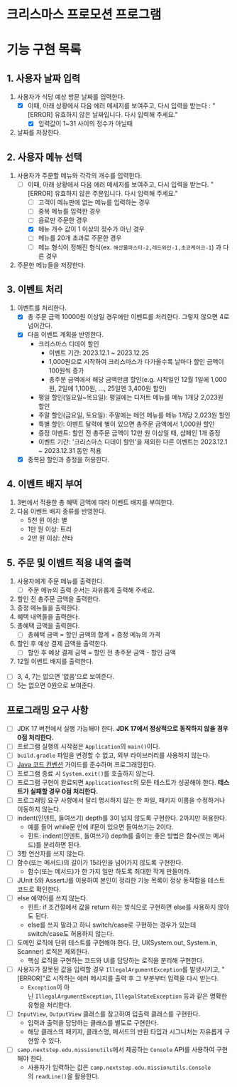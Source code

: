 # 크리스마스 프로모션 프로그램

# 기능 구현 목록

## 1. 사용자 날짜 입력

1. 사용자가 식당 예상 방문 날짜를 입력한다.
    - [x]  이때, 아래 상황에서 다음 에러 메세지를 보여주고, 다시 입력을 받는다 : "[ERROR] 유효하지 않은 날짜입니다. 다시 입력해 주세요."
        - [x]  입력값이 1~31 사이의 정수가 아닐때
2. 날짜를 저장한다.



## 2. 사용자 메뉴 선택

1. 사용자가 주문할 메뉴와 각각의 개수를 입력한다.
    - [ ]  이때, 아래 상황에서 다음 에러 메세지를 보여주고, 다시 입력을 받는다. "[ERROR] 유효하지 않은 주문입니다. 다시 입력해 주세요."
        - [ ] 고객이 메뉴판에 없는 메뉴를 입력하는 경우
        - [ ] 중복 메뉴를 입력한 경우
        - [ ] 음료만 주문한 경우
        - [x] 메뉴 개수 값이 1 이상의 정수가 아닌 경우
        - [ ] 메뉴를 20개 초과로 주문한 경우
        - [ ] 메뉴 형식이 정해진 형식(ex. `해산물파스타-2,레드와인-1,초코케이크-1`) 과 다른 경우
2. 주문한 메뉴들을 저장한다.

## 3. 이벤트 처리

1. 이벤트를 처리한다.
    - [x]  총 주문 금액 10000원 이상일 경우에만 이벤트를 처리한다. 그렇지 않으면 4로 넘어간다.
    - [x]  다음 이벤트 계획을 반영한다.
        - 크리스마스 디데이 할인
            - 이벤트 기간: 2023.12.1 ~ 2023.12.25
            - 1,000원으로 시작하여 크리스마스가 다가올수록 날마다 할인 금액이 100원씩 증가
            - 총주문 금액에서 해당 금액만큼 할인(e.g. 시작일인 12월 1일에 1,000원, 2일에 1,100원, ..., 25일엔 3,400원 할인)
        - 평일 할인(일요일~목요일): 평일에는 디저트 메뉴를 메뉴 1개당 2,023원 할인
        - 주말 할인(금요일, 토요일): 주말에는 메인 메뉴를 메뉴 1개당 2,023원 할인
        - 특별 할인: 이벤트 달력에 별이 있으면 총주문 금액에서 1,000원 할인
        - 증정 이벤트: 할인 전 총주문 금액이 12만 원 이상일 때, 샴페인 1개 증정
        - 이벤트 기간: '크리스마스 디데이 할인'을 제외한 다른 이벤트는 2023.12.1 ~ 2023.12.31 동안 적용
    - [x]  중복된 할인과 증정을 허용한다.

## 4. 이벤트 배지 부여

1. 3번에서 적용한 총 혜택 금액에 따라 이벤트 배지를 부여한다.
2. 다음 이벤트 배지 종류를 반영한다.
    - 5천 원 이상: 별
    - 1만 원 이상: 트리
    - 2만 원 이상: 산타

## 5. 주문 및 이벤트 적용 내역 출력

1. 사용자에게 주문 메뉴를 출력한다.
    - [ ]  주문 메뉴의 출력 순서는 자유롭게 출력해 주세요.
2. 할인 전 총주문 금액을 출력한다.
3. 증정 메뉴들을 출력한다.
4. 혜택 내역들을 출력한다.
5. 총혜택 금액을 출력한다.
    - [ ]  총혜택 금액 = 할인 금액의 합계 + 증정 메뉴의 가격
6. 할인 후 예상 결제 금액을 출력한다.
    - [ ]  할인 후 예상 결제 금액 = 할인 전 총주문 금액 - 할인 금액
7. 12월 이벤트 배지를 출력한다.
- [ ]  3, 4, 7는 없으면 ‘없음’으로 보여준다.
- [ ]  5는 없으면 0원으로 보여준다.

## 프로그래밍 요구 사항

- [ ]  JDK 17 버전에서 실행 가능해야 한다. **JDK 17에서 정상적으로 동작하지 않을 경우 0점 처리한다.**
- [ ]  프로그램 실행의 시작점은 `Application`의 `main()`이다.
- [ ]  `build.gradle` 파일을 변경할 수 없고, 외부 라이브러리를 사용하지 않는다.
- [ ]  [Java 코드 컨벤션](https://github.com/woowacourse/woowacourse-docs/tree/master/styleguide/java) 가이드를 준수하며 프로그래밍한다.
- [ ]  프로그램 종료 시 `System.exit()`를 호출하지 않는다.
- [ ]  프로그램 구현이 완료되면 `ApplicationTest`의 모든 테스트가 성공해야 한다. **테스트가 실패할 경우 0점 처리한다.**
- [ ]  프로그래밍 요구 사항에서 달리 명시하지 않는 한 파일, 패키지 이름을 수정하거나 이동하지 않는다.
- [ ]  indent(인덴트, 들여쓰기) depth를 3이 넘지 않도록 구현한다. 2까지만 허용한다.
    - 예를 들어 while문 안에 if문이 있으면 들여쓰기는 2이다.
    - 힌트: indent(인덴트, 들여쓰기) depth를 줄이는 좋은 방법은 함수(또는 메서드)를 분리하면 된다.
- [ ]  3항 연산자를 쓰지 않는다.
- [ ]  함수(또는 메서드)의 길이가 15라인을 넘어가지 않도록 구현한다.
    - 함수(또는 메서드)가 한 가지 일만 하도록 최대한 작게 만들어라.
- [ ]  JUnit 5와 AssertJ를 이용하여 본인이 정리한 기능 목록이 정상 동작함을 테스트 코드로 확인한다.
- [ ]  else 예약어를 쓰지 않는다.
    - 힌트: if 조건절에서 값을 return 하는 방식으로 구현하면 else를 사용하지 않아도 된다.
    - else를 쓰지 말라고 하니 switch/case로 구현하는 경우가 있는데 switch/case도 허용하지 않는다.
- [ ]  도메인 로직에 단위 테스트를 구현해야 한다. 단, UI(System.out, System.in, Scanner) 로직은 제외한다.
    - 핵심 로직을 구현하는 코드와 UI를 담당하는 로직을 분리해 구현한다.
- [ ]  사용자가 잘못된 값을 입력할 경우 `IllegalArgumentException`를 발생시키고, "[ERROR]"로 시작하는 에러 메시지를 출력 후 그 부분부터 입력을 다시 받는다.
    - `Exception`이 아닌 `IllegalArgumentException`, `IllegalStateException` 등과 같은 명확한 유형을 처리한다.
- [ ]  `InputView`, `OutputView` 클래스를 참고하여 입출력 클래스를 구현한다.
    - 입력과 출력을 담당하는 클래스를 별도로 구현한다.
    - 해당 클래스의 패키지, 클래스명, 메서드의 반환 타입과 시그니처는 자유롭게 구현할 수 있다.
- [ ]  `camp.nextstep.edu.missionutils`에서 제공하는 `Console` API를 사용하여 구현해야 한다.
    - 사용자가 입력하는 값은 `camp.nextstep.edu.missionutils.Console`의 `readLine()`을 활용한다.